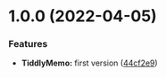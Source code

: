 # 1.0.0 (2022-04-05)


### Features

* **TiddlyMemo:** first version ([44cf2e9](https://github.com/oflg/TiddlyMemo/commit/44cf2e913d0eca2aee3f9b4866168c50f39e9fd7))
